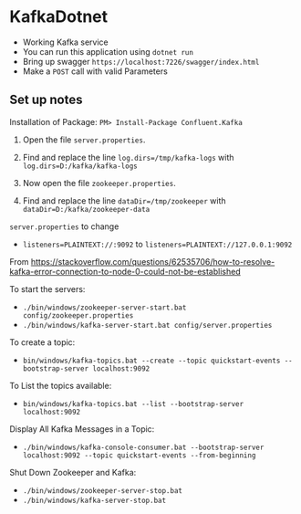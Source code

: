 # KafkaDotnet
- Working Kafka service
- You can run this application using `dotnet run` 
- Bring up swagger ``https://localhost:7226/swagger/index.html``
- Make a `POST` call with valid Parameters


## Set up notes

Installation of Package:
``PM> Install-Package Confluent.Kafka``

1. Open the file `server.properties`.
2. Find and replace the line `log.dirs=/tmp/kafka-logs` with `log.dirs=D:/kafka/kafka-logs
`

3. Now open the file `zookeeper.properties`.
4. Find and replace the line `dataDir=/tmp/zookeeper` with `dataDir=D:/kafka/zookeeper-data`



`server.properties` to change
- `listeners=PLAINTEXT://:9092` to `listeners=PLAINTEXT://127.0.0.1:9092`

From <https://stackoverflow.com/questions/62535706/how-to-resolve-kafka-error-connection-to-node-0-could-not-be-established> 


To start the servers:
- `./bin/windows/zookeeper-server-start.bat config/zookeeper.properties`
- `./bin/windows/kafka-server-start.bat config/server.properties`


To create a topic: 
- ``bin/windows/kafka-topics.bat --create --topic quickstart-events --bootstrap-server localhost:9092``

To List the topics available: 
- ``bin/windows/kafka-topics.bat --list --bootstrap-server localhost:9092 ``


Display All Kafka Messages in a Topic: 
- ``./bin/windows/kafka-console-consumer.bat --bootstrap-server localhost:9092 --topic quickstart-events --from-beginning``


Shut Down Zookeeper and Kafka: 
- `./bin/windows/zookeeper-server-stop.bat`
- `./bin/windows/kafka-server-stop.bat`

